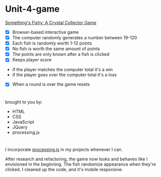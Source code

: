 # Unit-4-game

[Something's Fishy: A Crystal Collector Game](https://rkaseman.github.io/unit-04-game-crystal-collector/)

- [x] Browser-based interactive game
- [x] The computer randomly generates a number between 19-120
- [x] Each fish is randomly worth 1-12 points
- [x] No fish is worth the same amount of points
- [x] The points are only known after a fish is clicked
- [x] Keeps player score
 - if the player matches the computer total it's a win
 - if the player goes over the computer total it's a loss
- [x] When a round is over the game resets
#
brought to you by:

- HTML
- CSS
- JavaScript
- JQuery
- processing.js
#
I incorporate [processing.js](http://processingjs.org/) in my projects whenever I can.

After research and refactoring, the game now looks and behaves like I envisioned in the beginning. The fish randomize appearance when they're clicked. I cleaned up the code, and it's mobile responsive.